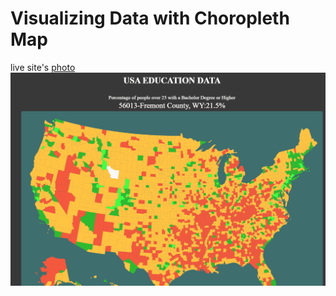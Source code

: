 # Visualizing Data with Choropleth Map
live site's [photo](https://github.com/aliniko/Visualizing-Data-with-Choropleth-Map/blob/main/data-visualisation.png)
![Screenshot](data-visualisation.png)
